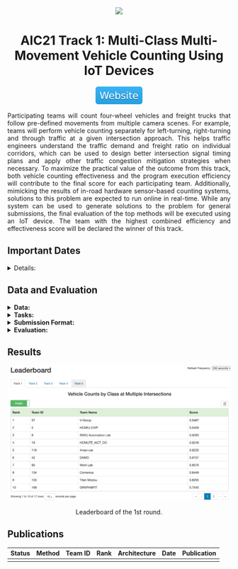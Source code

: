 <div align="center">
<img src="data/aic21_track1.gif" width="1000">

AIC21 Track 1: Multi-Class Multi-Movement Vehicle Counting Using IoT Devices
=============================
<a href="https://www.aicitychallenge.org/2021-challenge-tracks/"><img src="../../data/badge/website.svg"></a>
</div>

<div align="justify">

Participating teams will count four-wheel vehicles and freight trucks that
follow pre-defined movements from multiple camera scenes. For example, teams
will perform vehicle counting separately for left-turning, right-turning and
through traffic at a given intersection approach. This helps traffic engineers
understand the traffic demand and freight ratio on individual corridors, which
can be used to design better intersection signal timing plans and apply other
traffic congestion mitigation strategies when necessary. To maximize the
practical value of the outcome from this track, both vehicle counting
effectiveness and the program execution efficiency will contribute to the final
score for each participating team. Additionally, mimicking the results of
in-road hardware sensor-based counting systems, solutions to this problem are
expected to run online in real-time. While any system can be used to generate
solutions to the problem for general submissions, the final evaluation of the
top methods will be executed using an IoT device. The team with the highest
combined efficiency and effectiveness score will be declared the winner of this
track.

## Important Dates

<details><summary>Details:</summary>

- **Challenge kick-off**: 01/12/2021


- **Data sets shared with participants**: 01/22/2021


- **Evaluation server open to submissions**: 03/06/2021


- **Challenge track submissions due**: 04/09/2021 (11:59 PM, Pacific Time)
  - _Evaluation submission is closed and rankings are finalized._


- **Workshop papers due**: 04/13//2021 (09:00 AM, Pacific Time)
	- _Since our review is not double-blind, papers should be submitted in
	  final/camera-ready form._


- **Final decisions to authors**: 04/18/2021
  - _All authors are notified in CMT. There are about 24 hours to prepare for
	the final version of accepted papers._


- **Final papers due**: 04/19/2021 (11:59 PM, Pacific Time)
  - _All camera ready paper should be uploaded to CMT to be published by 
    CVPR 2021. The accepted workshop papers will be accessible online at IEEE 
    Xplore Digital Library and CVF Open Access._


- **Open source on GitHub (training code + testing code + additional annotation)
  due**: 05/09/2021 (11:59 PM, Pacific Time)
	- _All the competitors/candidates for awards MUST release their code for
	  validation before decision of awardees. The performance on the leaderboard
	  has to be reproducible without the use of external data._


- **Presentation of papers and announcement of awards**: 06/25/2021 (02:00 PM,
  Pacific Time)

</details>

## Data and Evaluation

<details><summary><b>Data:</b></summary>

The data set contains 31 video clips (about 9 hours in total) captured from 20
unique camera views (some cameras provide multiple video clips to cover
different lighting and weather conditions.). Each camera view comes with a
detailed instruction document describing the region of interest (ROI), movements
of interest (MOI) and how vehicles should be counted (please refer to the
`ReadMe.txt` file for more details). The instruction document is meant to remove
the ambiguities so that different people manually counting vehicles following
instruction in the document should yield the same result. The ground truth
counts for all videos are manually created and cross-validated following the
provided instruction document.

The 9 hours of video in track 1 are split into two data sets A and B. Data set
A (5 hours in total) along with all the corresponding instruction documents and
a small subset of ground truth labels (for demonstration purpose) are made
available to participating teams. Data set B will be reserved for later testing.
</details>

<details><summary><b>Tasks:</b></summary>

A crucial tool in signal timing planning is capturing accurate movement- and
class-specific vehicle counts. To be useful in online intelligent transportation
systems, methods designed for this task must not only be accurate in their
counting, but should also be efficient, preferably working in real-time on the
edge [7]. Teams should thus design online real-time programs to count both cars
and trucks belonging to the MOIs given a video clip. In this track, both the
effectiveness of the program and its efficiency will count towards determining
the winning team.

Teams can design their vehicle counting programs and submit counting results of
data set A to the online evaluation system to get ranked on the public leader
board. The public leader board only provides a way for a team to evaluate and
improve their systems and the ranking will NOT determine the winners of this
track. All prize contenders have to submit functioning code to be tested on data
set B. The best performer on data set B combining both the counting accuracy and
the program efficiency will be declared the winner.

The Track 1 program should be able to accept input data in a streaming fashion
and provide its results also in a streaming fashion via standard output. Output
data should be formatted as detailed above and any other information should be
directed to standard error rather than standard output. In particular, the
program should open any input video as a stream (e.g., using cv2.VideoCapture)
and start producing counts output within 15 seconds from the start of its
execution. At any given time $t$, assuming the program execution start as $t_0$, 
any output for video frames outside the range $[\max(t_0, t-15s), t]$ will be 
ignored in the online evaluation.
</details>

<details><summary><b>Submission Format:</b></summary>

To be ranked on the public leader board of data set A, one text file should be
submitted to the online evaluation system containing, on each line, details of
one counted vehicle, in the following format (values are space-delimited):

```text
<gen_time> <video_id> <frame_id> <movement_id> <vehicle_class_id>
```

Where:

- `<gen_time>` is the generation time, i.e., the time from the start of the
  program execution until this frame’s output is generated, in seconds. Teams
  should obtain a unix timestamp at the start of the program execution and
  before each output to the stream and report the differences between the
  current unix timestamp and the program execution start unix timestamp.
- `<video_id>` is the video numeric identifier, starting with 1. It represents
  the position of the video in the list of all track videos, sorted in
  alphanumeric order.
- `<frame_id>` represents the frame count for the current frame in the current
  video, starting with 1.
- `<movement_id>` denotes the movement numeric identifier, starting with 1. It
  represents the position of the movement in the list of the MOIs defined in the
  corresponding instruction document of that video.
- `<vehicle_class_id>` is the vehicle classic numeric identifier. Only two
  values are accepted {1, 2} where 1 stands for “car” and 2 represents “truck”.
</details>

<details><summary><b>Evaluation:</b></summary>

The Track 1 evaluation score ($S1$) is a weighted combination between the 
Track 1 efficiency score ($S1_{efficiency}$) and the Track 1 effectiveness 
score ($S1_{effectiveness}$).
$$ S1 = \alpha S1_{efficiency} + \beta S1_{effectiveness} $$
$$ where, \ \alpha=0.3, \ \beta=0.7 $$

The $S1_{efficiency}$ score is based on the total Execution Time provided by the
contestant, adjusted by the Efficiency Base factor, and normalized within the
range [0, 1.1x video play-back time].

$$ S1_{efficiency} = \max(0, 1 - \frac{time \times base\_factor}{1.1 \times video\_total\_time}) $$

</details>

## Results

<div align="center">
	<img src="data/aic21_track1_round_01.png" width="800">
	<p>Leaderboard of the 1st round.</p>
</div>

## Publications

| Status | Method | Team ID | Rank | Architecture | Date | Publication |
|:------:|--------|:-------:|:----:|--------------|------|-------------|
|        |        |         |      |              |      |             |

</div>
